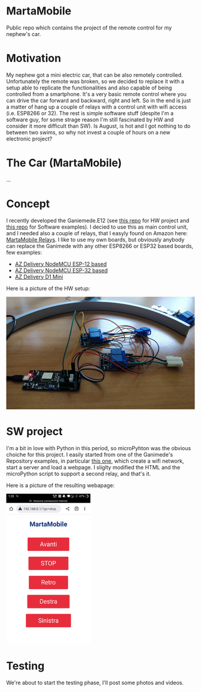 # MartaMobile
Public repo which contains the project of the remote control for my nephew's car.

# Motivation
My nephew got a mini electric car, that can be also remotely controlled. Unfortunately the remote was broken, so we decided to replace it with a setup able to replicate the functionalities and also capable of being controlled from a smartphone. It's a very basic remote control where you can drive the car forward and backward, right and left. So in the end is just a matter of hang up a couple of relays with a control unit with wifi access (i.e. ESP8266 or 32). The rest is simple software stuff (despite I'm a software guy, for some strage reason I'm still fascinated by HW and consider it more difficult than SW). Is August, is hot and I got nothing to do between two swims, so why not invest a couple of hours on a new electronic project?

# The Car (MartaMobile)
...

# Concept
I recently developed the Ganiemede.E12 (see [this repo](https://github.com/ffich/Ganimede.E12_HW) for HW project and [this repo](https://github.com/ffich/Ganimede) for Software examples). I decied to use this as main control unit, and I needed also a couple of relays, that I easyly found on Amazon here: [MartaMobile Relays](https://www.amazon.it/gp/product/B0796SD7NX/ref=ppx_yo_dt_b_asin_image_o07_s00?ie=UTF8&psc=1). I like to use my own boards, but obviously anybody can replace the Ganimede with any other ESP8266 or ESP32 based boards, few examples:

- [AZ Delivery NodeMCU ESP-12 based](https://www.amazon.it/AZDelivery-NodeMCU-esp8266-esp-12e-gratuito/dp/B074Q2WM1Y/ref=sr_1_13?keywords=esp12&qid=1659974572&sr=8-13)
- [AZ Delivery NodeMCU ESP-32 based](https://www.amazon.it/dp/B071P98VTG/ref=sspa_dk_detail_1?psc=1&pd_rd_i=B071P98VTG&pd_rd_w=Fyefa&content-id=amzn1.sym.12d48e73-d66e-43c0-86ee-3b0c51a58638&pf_rd_p=12d48e73-d66e-43c0-86ee-3b0c51a58638&pf_rd_r=1V0RAX2C7QM50D388AQ8&pd_rd_wg=VqMN0&pd_rd_r=d9290fb6-9ad5-487d-bb0d-7a158a749a9c&s=industrial&sp_csd=d2lkZ2V0TmFtZT1zcF9kZXRhaWw&smid=A1X7QLRQH87QA3&spLa=ZW5jcnlwdGVkUXVhbGlmaWVyPUExWTVHQkxHT1hNMlVBJmVuY3J5cHRlZElkPUEwMjg0NDM5MzU3TUZXVDQwNkJYSiZlbmNyeXB0ZWRBZElkPUEwNTYzODg1MVk3RTA2WkdVOTg3RiZ3aWRnZXROYW1lPXNwX2RldGFpbCZhY3Rpb249Y2xpY2tSZWRpcmVjdCZkb05vdExvZ0NsaWNrPXRydWU=)
- [AZ Delivery D1 Mini](https://www.amazon.it/AZDelivery-D1-ESP8266-12E-gratuito-compatibile/dp/B01N9RXGHY/ref=pd_day0fbt_img_sccl_1/261-2056999-4152023?pd_rd_w=FEfNE&content-id=amzn1.sym.dff01a47-6d77-42b3-876e-ee53b37a92df&pf_rd_p=dff01a47-6d77-42b3-876e-ee53b37a92df&pf_rd_r=7ENAHT5VF8V5AWYKC005&pd_rd_wg=oEk6B&pd_rd_r=3f83d655-a634-436b-9ca2-9a3cd1082bc1&pd_rd_i=B0754N794H&th=1)

Here is a picture of the HW setup:


<img src="Images/HW_Setup.jpg" height="300">

# SW project
I'm a bit in love with Python in this period, so microPyhton was the obvious choiche for this project. I easily started from one of the Ganimede's Repository examples, in particular [this one](https://github.com/ffich/Ganimede/tree/main/10_Python/040_Wireless/10_ApWebserver), which create a wifi network, start a server and load a webpage. I sliglty modified the HTML and the microPython script to support a second relay, and that's it.

Here is a picture of the resulting webapage:


<img src="Images/SW.jpg" height="400">

# Testing
We're about to start the testing phase, I'll post some photos and videos.
